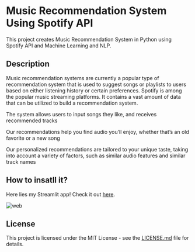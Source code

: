 # Music Recommendation System Using Spotify API

This project creates Music Recommendation System in Python using Spotify API and Machine Learning and NLP.


## Description

Music recommendation systems are currently a popular type of recommendation system that is used to suggest songs or playlists to users based on either listening history or certain preferences.
Spotify is among the popular music streaming platforms. It contains a vast amount of data that can be utilized to build a recommendation system.

The system allows users to input songs they like, and receives recommended tracks 

Our recommendations help you find audio you’ll enjoy, whether that’s an old favorite or a new song

Our personalized recommendations are tailored to your unique taste, taking into account a variety of factors, such as similar audio features and similar track names


## How to insatll it?

Here lies my Streamlit app! Check it out [here](https://music-recommendation-app.streamlit.app/).


![web](https://github.com/Yokesh-VP/Music_Recommendation_System-Using-Spotify-API/assets/145176798/e4940c06-a2a0-40ed-b259-6cb63beac821)


## License

This project is licensed under the MIT License - see the [LICENSE.md](LICENSE) file for details.
